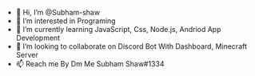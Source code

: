 - 👋 Hi, I’m @Subham-shaw
- 👀 I’m interested in Programing
- 🌱 I’m currently learning JavaScript, Css, Node.js, Andriod App Development
- 💞️ I’m looking to collaborate on Discord Bot With Dashboard, Minecraft Server
- 📫 Reach me By Dm Me Subham Shaw#1334

<!---
Subham-shaw/Subham-shaw is a ✨ special ✨ repository because its `README.md` (this file) appears on your GitHub profile.
You can click the Preview link to take a look at your changes.
--->
